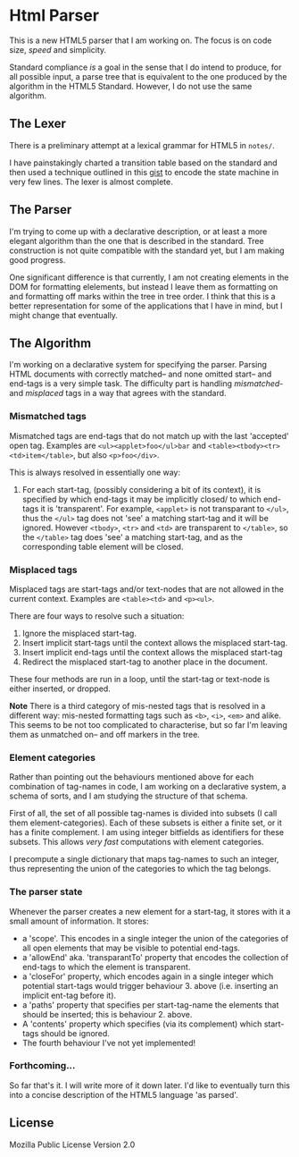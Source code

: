 Html Parser
===========

This is a new HTML5 parser that I am working on.
The focus is on code size, _speed_ and simplicity. 

Standard compliance _is_ a goal in the sense that I do intend to produce, for all possible input, a parse tree that is equivalent to the one produced by the algorithm in the HTML5 Standard. 
However, I do not use the same algorithm. 

The Lexer
---------
There is a preliminary attempt at a lexical grammar for HTML5 in `notes/`. 

I have painstakingly charted a transition table based on the standard and then used a technique outlined in this [gist][1] to encode the state machine in very few lines. The lexer is almost complete.

[1]: https://gist.github.com/alwinb/d2787f4cde1f7aadd197f40806cb08ef#file-statemachine-js


The Parser
----------

I'm trying to come up with a declarative description, or at least a more elegant algorithm than the one that is described in the standard. Tree construction is not quite compatible with the standard yet, but I am making good progress. 

One significant difference is that currently, I am not creating elements in the DOM for formatting elelements, but instead I leave them as formatting on and formatting off marks within the tree in tree order. I think that this is a better representation for some of the applications that I have in mind, but I might change that eventually.  


The Algorithm
-------------

I'm working on a declarative system for specifying the parser. Parsing HTML documents with correctly matched– and none omitted start– and end-tags is a very simple task. The difficulty part is handling _mismatched_- and _misplaced_ tags in a way that agrees with the standard. 

### Mismatched tags

Mismatched tags are end-tags that do not match up with the last 'accepted' open tag. Examples are `<ul><applet>foo</ul>bar` and `<table><tbody><tr><td>item</table>`, but also `<p>foo</div>`. 

This is always resolved in essentially one way:

1. For each start-tag, (possibly considering a bit of its context), it is specified by which end-tags it may be implicitly closed/ to which end-tags it is 'transparent'. For example, `<applet>` is not transparant to `</ul>`, thus the `</ul>` tag does not 'see' a matching start-tag and it will be ignored. However `<tbody>`, `<tr>` and `<td>` are transparent to `</table>`, so the `</table>` tag does 'see' a matching start-tag, and as the corresponding table element will be closed. 

### Misplaced tags

Misplaced tags are start-tags and/or text-nodes that are not allowed in the current context. Examples are `<table><td>` and `<p><ul>`.

There are four ways to resolve such a situation:

1. Ignore the misplaced start-tag.
2. Insert implicit start-tags until the context allows the misplaced start-tag. 
3. Insert implicit end-tags until the context allows the misplaced start-tag
4. Redirect the misplaced start-tag to another place in the document. 

These four methods are run in a loop, until the start-tag or text-node is either inserted, or dropped. 

**Note** There is a third category of mis-nested tags that is resolved in a different way: mis-nested formatting tags such as `<b>`, `<i>`, `<em>` and alike. This seems to be not too complicated to characterise, but so far I'm leaving them as unmatched on– and off markers in the tree. 


### Element categories

Rather than pointing out the behaviours mentioned above for each combination of tag-names in code, I am working on a declarative system, a schema of sorts, and I am studying the structure of that schema. 

First of all, the set of all possible tag-names is divided into subsets (I call them element-categories). Each of these subsets is either a finite set, or it has a finite complement. I am using integer bitfields as identifiers for these subsets. This allows _very fast_ computations with element categories. 

I precompute a single dictionary that maps tag-names to such an integer, thus representing the union of the categories to which the tag belongs. 

### The parser state

Whenever the parser creates a new element for a start-tag, it stores with it a small amount of information. It stores:

- a 'scope'. This encodes in a single integer the union of the categories of all open elements that may be visible to potential end-tags. 
- a 'allowEnd' aka. 'transparantTo' property that encodes the collection of end-tags to which the element is transparent. 
- a 'closeFor' property, which encodes again in a single integer which potential start-tags would trigger behaviour 3. above (i.e. inserting an implicit ent-tag before it). 
- a 'paths' property that specifies per start-tag-name the elements that should be inserted; this is behaviour 2. above. 
- A 'contents' property which specifies (via its complement) which start-tags should be ignored. 
- The fourth behaviour I've not yet implemented!

### Forthcoming...

So far that's it. I will write more of it down later. 
I'd like to eventually turn this into a concise description of the HTML5 language 'as parsed'. 


License
--------
Mozilla Public License Version 2.0